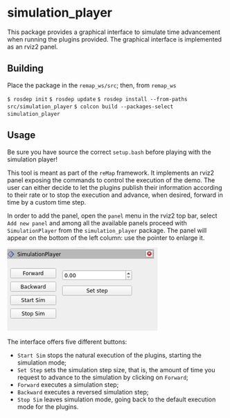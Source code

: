 simulation_player
=================

This package provides a graphical interface to simulate time advancement when running
the plugins provided. The graphical interface is implemented as an rviz2 panel.

Building
--------

Place the package in the `remap_ws/src`; then, from `remap_ws`

`$ rosdep init`
`$ rosdep update`
`$ rosdep install --from-paths src/simulation_player`
`$ colcon build --packages-select simulation_player`

Usage
-----

Be sure you have source the correct `setup.bash` before playing with the simulation player!

This tool is meant as part of the `reMap` framework. It implements an rviz2 panel exposing the
commands to control the execution of the demo. The user can either decide to let the plugins
publish their information according to their rate or to stop the execution and advance, when 
desired, forward in time by a custom time step.

In order to add the panel, open the `panel` menu in the rviz2 top bar, select `Add new panel`
and among all the available panels proceed with `SimulationPlayer` from the `simulation_player`
package. The panel will appear on the bottom of the left column: use the pointer to enlarge it.

![Simulation Player](media/simulation_player.png)

The interface offers five different buttons:
- `Start Sim` stops the natural execution of the plugins, starting the simulation mode;
- `Set Step` sets the simulation step size, that is, the amount of time you request to advance
	to the simulation by clicking on `Forward`;
- `Forward` executes a simulation step;
- `Backward` executes a reversed simulation step;
- `Stop Sim` leaves simulation mode, going back to the default execution mode for the plugins.